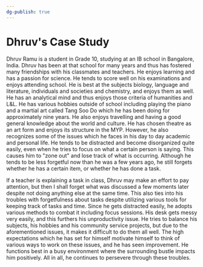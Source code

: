 ```yaml
---
dg-publish: true
---
```

# Dhruv's Case Study
Dhruv Ramu is a student in Grade 10, studying at an IB school in Bangalore, India. Dhruv has been at that school for many years and thus has fostered many friendships with his classmates and teachers. He enjoys learning and has a passion for science. He tends to score well on his examinations and enjoys attending school.
He is best at the subjects biology, language and literature, individuals and societies and chemistry, and enjoys them as well. He has an analytical mind and thus enjoys those criteria of humanities and L&L. 
He has various hobbies outside of school including playing the piano and a martial art called Tang Soo Do which he has been doing for approximately nine years. 
He also enjoys travelling and having a good general knowledge about the world and culture. He has chosen theatre as an art form and enjoys its structure in the MYP.
However, he also recognizes some of the issues which he faces in his day to day academic and personal life. He tends to be distracted and become disorganized quite easily, even when he tries to focus on what a certain person is saying. This causes him to "zone out" and lose track of what is occurring. Although he tends to be less forgetful now than he was a few years ago, he still forgets whether he has a certain item, or whether he has done a task. 

If a teacher is explaining a task in class, Dhruv may make an effort to pay attention, but then I shall forget what was discussed a few moments later despite not doing anything else at the same time. 
This also ties into his troubles with forgetfulness about tasks despite utilizing various tools for keeping track of tasks and time. Since he gets distracted easily, he adopts various methods to combat it including focus sessions. His desk gets messy very easily, and this furthers his unproductivity issue.
He tries to balance his subjects, his hobbies and his community service projects, but due to the aforementioned issues, it makes it difficult to do them all well. The high expectations which he has set for himself motivate himself to think of various ways to work on these issues, and he has seen improvement. He functions best in a busy environment where the surrounding bustle impacts him positively.
All in all, he continues to persevere through these troubles.